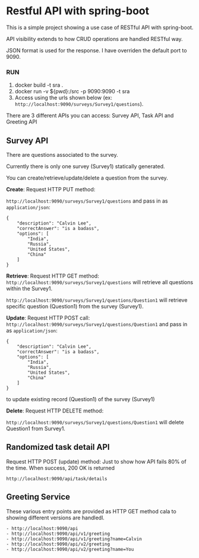 # Restful API with spring-boot

This is a simple project showing a use case of RESTful API with spring-boot.

API visibility extends to how CRUD operations are handled RESTful way.

JSON format is used for the response. I have overriden the default port to 9090.

### RUN

1. docker build -t sra .
2. docker run -v ${pwd}:/src -p 9090:9090 -t sra
3. Access using the urls shown below (ex: `http://localhost:9090/surveys/Survey1/questions`).

There are 3 different APIs you can access: Survey API, Task API and Greeting API

## Survey API

There are questions associated to the survey.

Currently there is only one survey (Survey1) statically generated.

You can create/retrieve/update/delete a question from the survey.

**Create**: Request HTTP PUT method:

`http://localhost:9090/surveys/Survey1/questions` and pass in as `application/json`:

```
{
    "description": "Calvin Lee",
    "correctAnswer": "is a badass",
    "options": [
        "India",
        "Russia",
        "United States",
        "China"
    ]
}
```
**Retrieve**: Request HTTP GET method:
`http://localhost:9090/surveys/Survey1/questions` will retrieve all questions within the Survey1.

`http://localhost:9090/surveys/Survey1/questions/Question1` will retrieve specific question (Question1) from the survey (Survey1).

**Update**: Request HTTP POST call:
`http://localhost:9090/surveys/Survey1/questions/Question1` and pass in as `application/json`:

```
{
    "description": "Calvin Lee",
    "correctAnswer": "is a badass",
    "options": [
        "India",
        "Russia",
        "United States",
        "China"
    ]
}
```
to update existing record (Question1) of the survey (Survey1)

**Delete**: Request HTTP DELETE method:

`http://localhost:9090/surveys/Survey1/questions/Question1` will delete Question1 from Survey1.

## Randomized task detail API

Request HTTP POST (update) method: Just to show how API fails 80% of the time. When success, 200 OK is returned

`http://localhost:9090/api/task/details`

## Greeting Service

These various entry points are provided as HTTP GET method cala to showing different versions are handledl.
```
- http://localhost:9090/api
- http://localhost:9090/api/v1/greeting
- http://localhost:9090/api/v1/greeting?name=Calvin
- http://localhost:9090/api/v2/greeting
- http://localhost:9090/api/v2/greeting?name=You
```
